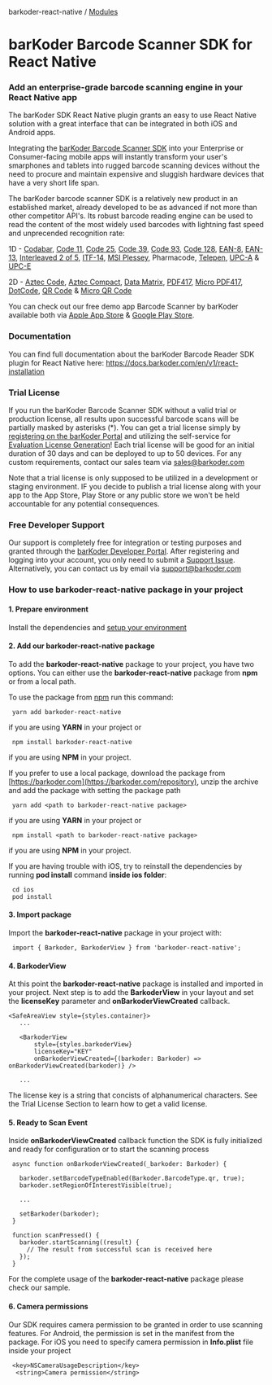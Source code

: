barkoder-react-native / [Modules](modules.md)

# barKoder Barcode Scanner SDK for React Native 

### Add an enterprise-grade barcode scanning engine in your React Native app 

The barKoder SDK React Native plugin grants an easy to use React Native solution with a great interface that can be integrated in both iOS and Android apps.

Integrating the [barKoder Barcode Scanner SDK](https://barkoder.com/barcode-scanner-sdk) into your Enterprise or Consumer-facing mobile apps will instantly transform your user's smarphones and tablets into rugged barcode scanning devices without the need to procure and maintain expensive and sluggish hardware devices that have a very short life span.

The barKoder barcode scanner SDK is a relatively new product in an established market, already developed to be as advanced if not more than other competitor API's. Its robust barcode reading engine can be used to read the content of the most widely used barcodes with lightning fast speed and unprecended recognition rate: 

1D - [Codabar](https://barkoder.com/barcode-types/codaba), [Code 11](https://barkoder.com/barcode-types/code-11), [Code 25](https://barkoder.com/barcode-types/code-25), [Code 39](https://barkoder.com/barcode-types/code-39), [Code 93](https://barkoder.com/barcode-types/code-93), [Code 128](https://barkoder.com/barcode-types/code-128), [EAN-8](https://barkoder.com/barcode-types/ean-upc-code), [EAN-13](https://barkoder.com/barcode-types/ean-upc-code), [Interleaved 2 of 5](https://barkoder.com/barcode-types/code-25), [ITF-14](https://barkoder.com/barcode-types/code-25), [MSI Plessey](https://barkoder.com/barcode-types/msi-plessey), Pharmacode, [Telepen](https://barkoder.com/barcode-types/telepen), [UPC-A](https://barkoder.com/barcode-types/ean-upc-code) & [UPC-E](https://barkoder.com/barcode-types/ean-upc-code)

2D - [Aztec Code](https://barkoder.com/barcode-types/aztec), [Aztec Compact](https://barkoder.com/barcode-types/aztec), [Data Matrix](https://barkoder.com/barcode-types/data-matrix), [PDF417](https://barkoder.com/barcode-types/pdf417), [Micro PDF417](https://barkoder.com/barcode-types/pdf417), [DotCode](https://barkoder.com/barcode-types/dotcode), [QR Code](https://barkoder.com/barcode-types/qr-code) & [Micro QR Code](https://barkoder.com/barcode-types/qr-code)

You can check out our free demo app Barcode Scanner by barKoder available both via [Apple App Store](https://apps.apple.com/us/app/barkoder-scanner/id6443715409?uo=2) & [Google Play Store](https://play.google.com/store/apps/details?id=com.barkoder.demoscanner).

### Documentation

You can find full documentation about the barKoder Barcode Reader SDK plugin for React Native here: https://docs.barkoder.com/en/v1/react-installation

### Trial License

If you run the barKoder Barcode Scanner SDK without a valid trial or production license, all results upon successful barcode scans will be partially masked by asterisks (*). You can get a trial license simply by [registering on the barKoder Portal](https://barkoder.com/register) and utilizing the self-service for [Evaluation License Generation](https://barkoder.com/spr/new)! Each trial license will be good for an initial duration of 30 days and can be deployed to up to 50 devices. For any custom requirements, contact our sales team via sales@barkoder.com

Note that a trial license is only supposed to be utilized in a development or staging environment. IF you decide to publish a trial license along with your app to the App Store, Play Store or any public store we won't be held accountable for any potential consequences. 

### Free Developer Support

Our support is completely free for integration or testing purposes and granted through the [barKoder Developer Portal](https://barkoder.com/login). After registering and logging into your account, you only need to submit a [Support Issue](https://barkoder.com/issues). Alternatively, you can contact us by email via support@barkoder.com

### How to use barkoder-react-native package in your project

#### 1. Prepare environment
Install the dependencies and [setup your environment](https://reactnative.dev/docs/environment-setup)

#### 2. Add our barkoder-react-native package
To add the **barkoder-react-native** package to your project, you have two options. You can either use the **barkoder-react-native** package from **npm** or from a local path.

To use the package from [npm](https://www.npmjs.com/package/barkoder-react-native) run this command:
    
   ```
    yarn add barkoder-react-native
   ```

   if you are using **YARN** in your project or

   ```
    npm install barkoder-react-native
   ```
   
   if you are using **NPM** in your project.

If you prefer to use a local package, download the package from [https://barkoder.com](https://barkoder.com/repository), unzip the archive and add the package with setting the package path    
   

   ```
    yarn add <path to barkoder-react-native package>
   ```

   if you are using **YARN** in your project or

   ``` 
    npm install <path to barkoder-react-native package>
   ```
   
   if you are using **NPM** in your project.

If you are having trouble with iOS, try to reinstall the dependencies by running **pod install** command **inside ios folder**:

   ``` 
    cd ios
    pod install
   ```

#### 3. Import package
Import the **barkoder-react-native** package in your project with:
   ``` 
    import { Barkoder, BarkoderView } from 'barkoder-react-native';
   ```
#### 4. BarkoderView
At this point the **barkoder-react-native** package is installed and imported in your project. Next step is to add the **BarkoderView** in your layout and set the **licenseKey** parameter and **onBarkoderViewCreated** callback.
   ``` 
   <SafeAreaView style={styles.container}>
      ...

      <BarkoderView
          style={styles.barkoderView}
          licenseKey="KEY"
          onBarkoderViewCreated={(barkoder: Barkoder) => onBarkoderViewCreated(barkoder)} />

      ...

   ```
   The license key is a string that concists of alphanumerical characters. See the Trial License Section to learn how to get a valid license. 
#### 5. Ready to Scan Event
Inside **onBarkoderViewCreated** callback function the SDK is fully initialized and ready for configuration or to start the scanning process
   ``` 
    async function onBarkoderViewCreated(_barkoder: Barkoder) {

      barkoder.setBarcodeTypeEnabled(Barkoder.BarcodeType.qr, true);
      barkoder.setRegionOfInterestVisible(true);
    
      ...

      setBarkoder(barkoder);
    }

    function scanPressed() {
      barkoder.startScanning((result) {
        // The result from successful scan is received here
      });
    }
   ```
   For the complete usage of the **barkoder-react-native** package please check our sample.
#### 6. Camera permissions
Our SDK requires camera permission to be granted in order to use scanning features. For Android, the permission is set in the manifest from the package. For iOS you need to specify camera permission in **Info.plist** file inside your project
   ``` 
    <key>NSCameraUsageDescription</key>
 	 <string>Camera permission</string>
   ```
